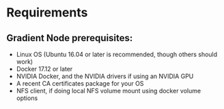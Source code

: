 # Requirements

## **Gradient Node prerequisites:**

* Linux OS \(Ubuntu 16.04 or later is recommended, though others should work\)
* Docker 17.12 or later
* NVIDIA Docker, and the NVIDIA drivers if using an NVIDIA GPU
* A recent CA certificates package for your OS
* NFS client, if doing local NFS volume mount using docker volume options



